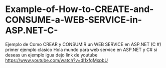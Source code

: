 # Example-of-How-to-CREATE-and-CONSUME-a-WEB-SERVICE-in-ASP.NET-C-
Ejemplo de Como CREAR y CONSUMIR un WEB SERVICE en ASP.NET (C #)
primer ejemplo clasico Hola mundo para web service en ASP.NET y C# 
si deseas un ejemplo igua dejo link de youtube 
https://www.youtube.com/watch?v=dl1xfgMxpbU
